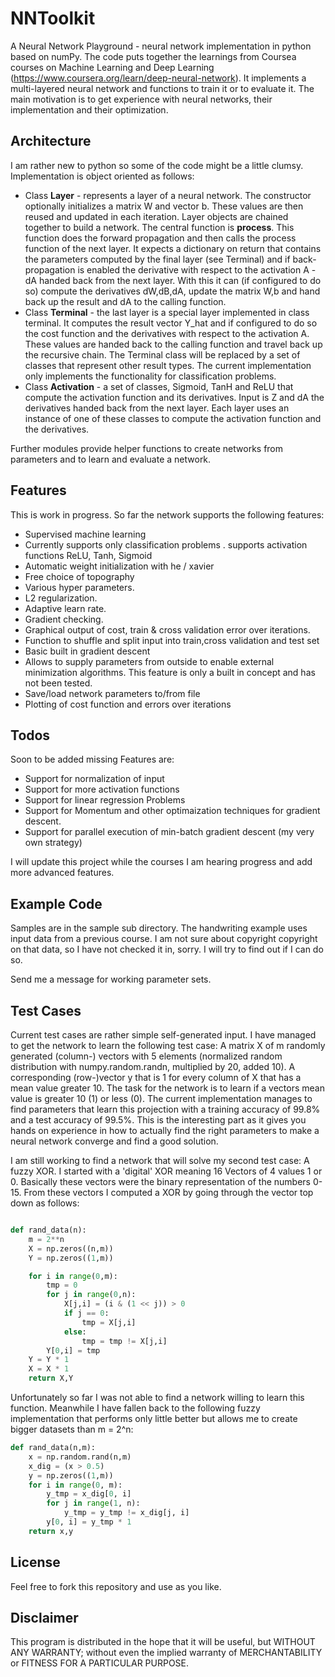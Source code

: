 # NNToolkit
A Neural Network Playground - neural network implementation in python based on numPy.
The code puts together the learnings from Coursea courses on Machine Learning and Deep Learning 
(https://www.coursera.org/learn/deep-neural-network).
It implements a multi-layered neural network and functions to train it or to evaluate it. The main motivation is to get 
experience with neural networks, their implementation and their optimization. 

## Architecture
I am rather new to python so some of the code might be a little clumsy. 
Implementation is object oriented as follows:
- Class **Layer** - represents a layer of a neural network. The constructor optionally initializes a 
matrix W and vector b. These values are then reused and updated in each iteration. 
Layer objects are chained together to build a network. The central function is **process**. 
This function does the forward propagation and then calls the process function of the next layer. 
It expects a dictionary on return that contains the parameters computed by the final layer 
(see Terminal) and if back-propagation is enabled the derivative with respect to the activation A - dA 
handed back from the next layer.
With this it can (if configured to do so) compute the derivatives dW,dB,dA, update the matrix W,b and 
hand back up the result and dA to the calling function.   
- Class **Terminal** - the last layer is a special layer implemented in class terminal. It computes the 
result vector Y_hat and if configured to do so the cost function and the derivatives with respect to 
the activation A. These values are handed back to the calling function and travel back up the recursive chain. 
The Terminal class will be replaced by a set of classes that represent other result types. The current implementation 
only implements the functionality for classification problems.   
- Class **Activation** - a set of classes, Sigmoid, TanH and ReLU that compute the activation function and its derivatives. 
Input is Z and dA the derivatives handed back from the next layer. Each layer uses an 
instance of one of these classes to compute the activation function and the derivatives.

Further modules provide helper functions to create networks from parameters and to learn and evaluate a network.    

## Features 

This is work in progress. So far the network supports the following features:
- Supervised machine learning
- Currently supports only classification problems
. supports activation functions ReLU, Tanh, Sigmoid
- Automatic weight initialization with he / xavier
- Free choice of topography
- Various hyper parameters.
- L2 regularization.
- Adaptive learn rate.
- Gradient checking.
- Graphical output of cost, train & cross validation error over iterations.
- Function to shuffle and split input into train,cross validation and test set 
- Basic built in gradient descent
- Allows to supply parameters from outside to enable external minimization algorithms. This feature is only a built in concept and has not been tested.
- Save/load network parameters to/from file
- Plotting of cost function and errors over iterations


## Todos
Soon to be added missing Features are:
- Support for normalization of input
- Support for more activation functions
- Support for linear regression Problems
- Support for Momentum and other optimaization techniques for gradient descent.
- Support for parallel execution of min-batch gradient descent (my very own strategy) 
 
I will update this project while the courses I am hearing progress and add more advanced features.     

## Example Code

Samples are in the sample sub directory. The handwriting example uses input data from a previous course. 
I am not sure about copyright copyright on that data, so I have not checked it in, sorry. I will try to find out if I can do so. 

Send me a message for working parameter sets.   

## Test Cases
Current test cases are rather simple self-generated input. I have managed to get the network to learn the 
following test case:
A matrix X of m randomly generated (column-) vectors with 5 elements (normalized random distribution with 
numpy.random.randn, multiplied by 20, added 10). 
A corresponding (row-)vector y that is 1 for every column of X that has a mean value greater 10.
The task for the network is to learn if a vectors mean value is greater 10 (1) or less (0).
The current implementation manages to find parameters that learn this projection with a training accuracy 
of 99.8% and a test accuracy of 99.5%. This is the interesting part as it gives you hands on experience in 
how to actually find the right parameters to make a neural network converge and find a good solution.  

I am still working to find a network that will solve my second test case: A fuzzy XOR. I started with a 'digital' XOR 
meaning 16 Vectors of 4 values 1 or 0. Basically these vectors were the binary representation of the numbers 
0-15. From these vectors I computed a XOR by going through the vector top down as follows:
```python

def rand_data(n):
    m = 2**n
    X = np.zeros((n,m))
    Y = np.zeros((1,m))

    for i in range(0,m):
        tmp = 0
        for j in range(0,n):
            X[j,i] = (i & (1 << j)) > 0
            if j == 0:
                tmp = X[j,i]
            else:
                tmp = tmp != X[j,i]
        Y[0,i] = tmp   
    Y = Y * 1
    X = X * 1
    return X,Y

```    
Unfortunately so far I was not able to find a network willing to learn this function.
Meanwhile I have fallen back to the following fuzzy implementation that performs only little 
better but allows me to create bigger datasets than m = 2^n:
```python
def rand_data(n,m):
    x = np.random.rand(n,m)
    x_dig = (x > 0.5)
    y = np.zeros((1,m))
    for i in range(0, m):
        y_tmp = x_dig[0, i]
        for j in range(1, n):
            y_tmp = y_tmp != x_dig[j, i]
        y[0, i] = y_tmp * 1
    return x,y
``` 

 
## License ##
Feel free to fork this repository and use as you like.

## Disclaimer ##

This program is distributed in the hope that it will be useful,
but WITHOUT ANY WARRANTY; without even the implied warranty of
MERCHANTABILITY or FITNESS FOR A PARTICULAR PURPOSE.
 
